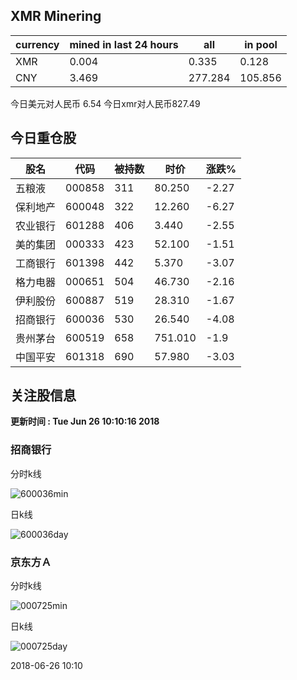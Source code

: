 ## XMR Minering

|currency|mined in last 24 hours|all|in pool|
|---|---|---|---|
|XMR|0.004|0.335|0.128|
|CNY|3.469|277.284|105.856|

今日美元对人民币 6.54	今日xmr对人民币827.49


## 今日重仓股 

|股名|代码|被持数|时价|涨跌%|
|---|---|---|---|---|
|五粮液|000858|311|80.250|-2.27|
|保利地产|600048|322|12.260|-6.27|
|农业银行|601288|406|3.440|-2.55|
|美的集团|000333|423|52.100|-1.51|
|工商银行|601398|442|5.370|-3.07|
|格力电器|000651|504|46.730|-2.16|
|伊利股份|600887|519|28.310|-1.67|
|招商银行|600036|530|26.540|-4.08|
|贵州茅台|600519|658|751.010|-1.9|
|中国平安|601318|690|57.980|-3.03|

## 关注股信息
**更新时间 : Tue Jun 26 10:10:16 2018**
### 招商银行 
分时k线

![600036min](http://image.sinajs.cn/newchart/min/n/sh600036.gif)

日k线

![600036day](http://image.sinajs.cn/newchart/daily/n/sh600036.gif)

### 京东方Ａ 
分时k线

![000725min](http://image.sinajs.cn/newchart/min/n/sz000725.gif)

日k线

![000725day](http://image.sinajs.cn/newchart/daily/n/sz000725.gif)

2018-06-26 10:10